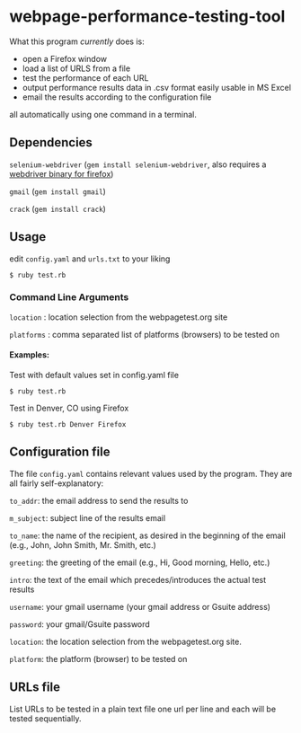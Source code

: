 # webpage-performance-testing-tool

What this program *currently* does is:
* open a Firefox window
* load a list of URLS from a file
* test the performance of each URL
* output performance results data in .csv format easily usable in MS Excel
* email the results according to the configuration file

all automatically using one command in a terminal.

## Dependencies

`selenium-webdriver` (`gem install selenium-webdriver`, also requires a [webdriver binary for firefox](https://developer.mozilla.org/en-US/docs/Mozilla/QA/Marionette/WebDriver))

`gmail` (`gem install gmail`)

`crack` (`gem install crack`)

## Usage

edit `config.yaml` and `urls.txt` to your liking

`$ ruby test.rb`

### Command Line Arguments

`location` : location selection from the webpagetest.org site

`platforms` : comma separated list of platforms (browsers) to be tested on

#### Examples:

Test with default values set in config.yaml file

```
$ ruby test.rb
```

Test in Denver, CO using Firefox

```
$ ruby test.rb Denver Firefox
```

## Configuration file

The file `config.yaml` contains relevant values used by the program. They are all fairly self-explanatory:

`to_addr`: the email address to send the results to

`m_subject`: subject line of the results email

`to_name`: the name of the recipient, as desired in the beginning of the email (e.g., John, John Smith, Mr. Smith, etc.)

`greeting`: the greeting of the email (e.g., Hi, Good morning, Hello, etc.)

`intro`: the text of the email which precedes/introduces the actual test results

`username`: your gmail username (your gmail address or Gsuite address)

`password`: your gmail/Gsuite password

`location`: the location selection from the webpagetest.org site.

`platform`: the platform (browser) to be tested on

## URLs file

List URLs to be tested in a plain text file one url per line and each will be tested sequentially.

